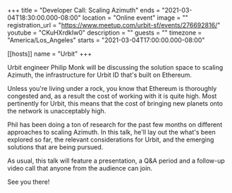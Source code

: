 +++
title = "Developer Call: Scaling Azimuth"
ends = "2021-03-04T18:30:00.000-08:00"
location = "Online event"
image = ""
registration_url = "https://www.meetup.com/urbit-sf/events/276692816/"
youtube = "CKuHXrdkIw0"
description = ""
guests = ""
timezone = "America/Los_Angeles"
starts = "2021-03-04T17:00:00.000-08:00"

[[hosts]]
name = "Urbit"
+++

Urbit engineer Philip Monk will be discussing the solution space to scaling Azimuth, the infrastructure for Urbit ID that's built on Ethereum.

Unless you're living under a rock, you know that Ethereum is thoroughly congested and, as a result the cost of working with it is quite high. Most pertinently for Urbit, this means that the cost of bringing new planets onto the network is unacceptably high.

Phil has been doing a ton of research for the past few months on different approaches to scaling Azimuth. In this talk, he'll lay out the what's been explored so far, the relevant considerations for Urbit, and the emerging solutions that are being pursued.

As usual, this talk will feature a presentation, a Q&amp;A period and a follow-up video call that anyone from the audience can join.

See you there!
